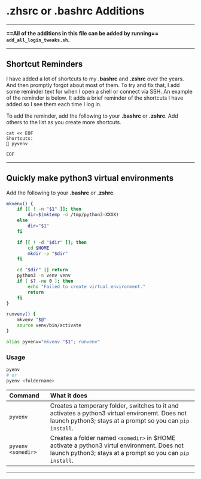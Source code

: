 # .zhsrc or .bashrc Additions

***

**==All of the additions in this file can be added by running== `add_all_login_tweaks.sh`.**

***


## Shortcut Reminders

I have added a lot of shortcuts to my **.bashrc** and **.zshrc** over the years.  And then promptly forgot about most of them.  To try and fix that, I add some reminder text for when I open a shell or connect via SSH.  An example of the reminder is below.  It adds a brief reminder of the shortcuts I have added so I see them each time I log in.

To add the reminder, add the following to your **.bashrc** or **.zshrc**.  Add others to the list as you create more shortcuts.

```
cat << EOF
Shortcuts:
🐍 pyvenv

EOF
```

***

## Quickly make python3 virtual environments

Add the following to your **.bashrc** or **.zshrc**.

```bash
mkvenv() {
    if [[ ! -n "$1" ]]; then
        dir=$(mktemp -d /tmp/python3-XXXX)
    else
        dir="$1"
    fi

    if [[ ! -d "$dir" ]]; then
        cd $HOME
        mkdir -p "$dir"
    fi

    cd "$dir" || return
    python3 -m venv venv
    if [ $? -ne 0 ]; then
        echo "Failed to create virtual environment."
        return
    fi
}

runvenv() {
    mkvenv "$@"
    source venv/bin/activate
}

alias pyvenv="mkvenv "$1"; runvenv"
```

### Usage

```bash
pyenv
# or
pyenv <foldername>
```

| Command | What it does | 
|:--|:--|
| `pyvenv` | Creates a temporary folder, switches to it and activates a python3 virtual environemt.  Does not launch python3; stays at a prompt so you can `pip install`.   
| `pyvenv <somedir>` | Creates a folder named `<somedir>` in $HOME activate a python3 virtul environment. Does not launch python3; stays at a prompt so you can `pip install`.

***